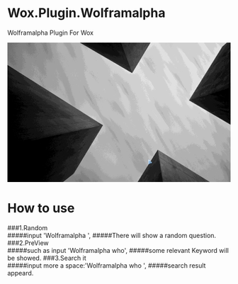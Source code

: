 Wox.Plugin.Wolframalpha
=======================

Wolframalpha Plugin For Wox

![](https://github.com/harry159821/Wox.Plugin.Wolframalpha/raw/master/wolframalpha.gif)

How to use
=======================
###1.Random<br>
	#####input 'Wolframalpha ',
	#####There will show a random question.
###2.PreView<br>
	#####such as input 'Wolframalpha who',
	#####some relevant Keyword will be showed.
###3.Search it<br>
	#####input more a space:'Wolframalpha who ',
	#####search result appeard.<br>